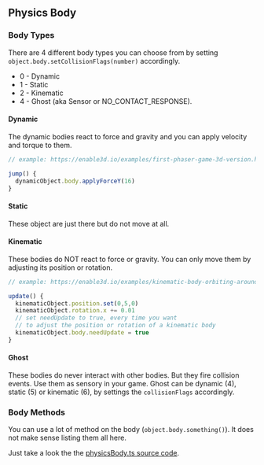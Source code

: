 ## Physics Body

### Body Types

There are 4 different body types you can choose from by setting `object.body.setCollisionFlags(number)` accordingly.

- 0 - Dynamic
- 1 - Static
- 2 - Kinematic
- 4 - Ghost (aka Sensor or NO_CONTACT_RESPONSE).

#### Dynamic

The dynamic bodies react to force and gravity and you can apply velocity and torque to them.

```js
// example: https://enable3d.io/examples/first-phaser-game-3d-version.html

jump() {
  dynamicObject.body.applyForceY(16)
}
```

#### Static

These object are just there but do not move at all.

#### Kinematic

These bodies do NOT react to force or gravity. You can only move them by adjusting its position or rotation.

```js
// example: https://enable3d.io/examples/kinematic-body-orbiting-around-sun.html

update() {
  kinematicObject.position.set(0,5,0)
  kinematicObject.rotation.x += 0.01
  // set needUpdate to true, every time you want
  // to adjust the position or rotation of a kinematic body
  kinematicObject.body.needUpdate = true
}
```

#### Ghost

These bodies do never interact with other bodies. But they fire collision events. Use them as sensory in your game. Ghost can be dynamic (4), static (5) or kinematic (6), by settings the `collisionFlags` accordingly.

### Body Methods

You can use a lot of method on the body (`object.body.something()`). It does not make sense listing them all here.

Just take a look the the [physicsBody.ts source code](https://github.com/enable3d/enable3d/blob/master/packages/common/src/physicsBody.ts).

